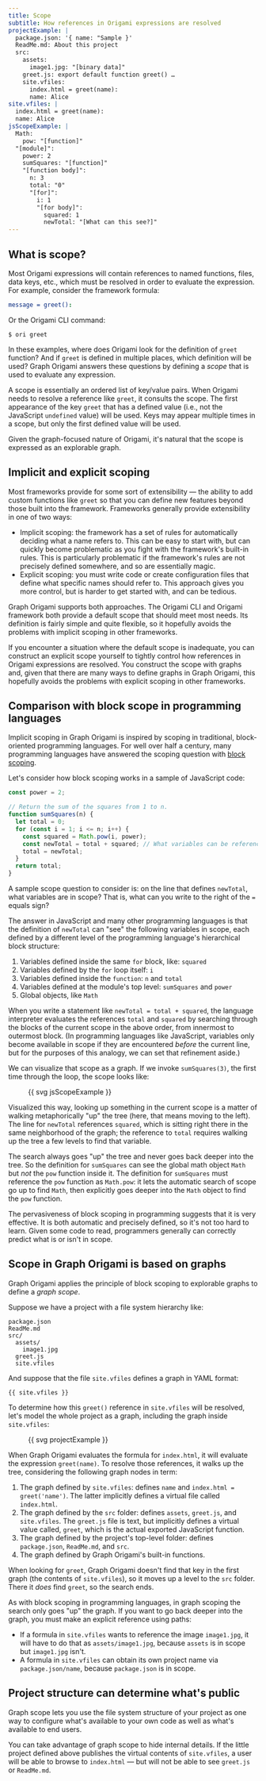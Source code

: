 ```yaml
---
title: Scope
subtitle: How references in Origami expressions are resolved
projectExample: |
  package.json: '{ name: "Sample }'
  ReadMe.md: About this project
  src:
    assets:
      image1.jpg: "[binary data]"
    greet.js: export default function greet() …
    site.vfiles:
      index.html = greet(name):
      name: Alice
site.vfiles: |
  index.html = greet(name):
  name: Alice
jsScopeExample: |
  Math:
    pow: "[function]"
  "[module]":
    power: 2
    sumSquares: "[function]"
    "[function body]":
      n: 3
      total: "0"
      "[for]":
        i: 1
        "[for body]":
          squared: 1
          newTotal: "[What can this see?]"
---
```


## What is scope?

Most Origami expressions will contain references to named functions, files, data keys, etc., which must be resolved in order to evaluate the expression. For example, consider the framework formula:

```yaml
message = greet():
```

Or the Origami CLI command:

```console
$ ori greet
```

In these examples, where does Origami look for the definition of `greet` function? And if `greet` is defined in multiple places, which definition will be used? Graph Origami answers these questions by defining a _scope_ that is used to evaluate any expression.

A scope is essentially an ordered list of key/value pairs. When Origami needs to resolve a reference like `greet`, it consults the scope. The first appearance of the key `greet` that has a defined value (i.e., not the JavaScript `undefined` value) will be used. Keys may appear multiple times in a scope, but only the first defined value will be used.

Given the graph-focused nature of Origami, it's natural that the scope is expressed as an explorable graph.

## Implicit and explicit scoping

Most frameworks provide for some sort of extensibility — the ability to add custom functions like `greet` so that you can define new features beyond those built into the framework. Frameworks generally provide extensibility in one of two ways:

- Implicit scoping: the framework has a set of rules for automatically deciding what a name refers to. This can be easy to start with, but can quickly become problematic as you fight with the framework's built-in rules. This is particularly problematic if the framework's rules are not precisely defined somewhere, and so are essentially magic.
- Explicit scoping: you must write code or create configuration files that define what specific names should refer to. This approach gives you more control, but is harder to get started with, and can be tedious.

Graph Origami supports both approaches. The Origami CLI and Origami framework both provide a default scope that should meet most needs. Its definition is fairly simple and quite flexible, so it hopefully avoids the problems with implicit scoping in other frameworks.

If you encounter a situation where the default scope is inadequate, you can construct an explicit scope yourself to tightly control how references in Origami expressions are resolved. You construct the scope with graphs and, given that there are many ways to define graphs in Graph Origami, this hopefully avoids the problems with explicit scoping in other frameworks.

## Comparison with block scope in programming languages

Implicit scoping in Graph Origami is inspired by scoping in traditional, block-oriented programming languages. For well over half a century, many programming languages have answered the scoping question with [block scoping](<https://en.wikipedia.org/wiki/Scope_(computer_science)#Block_scope>).

Let's consider how block scoping works in a sample of JavaScript code:

```js
const power = 2;

// Return the sum of the squares from 1 to n.
function sumSquares(n) {
  let total = 0;
  for (const i = 1; i <= n; i++) {
    const squared = Math.pow(i, power);
    const newTotal = total + squared; // What variables can be referenced here?
    total = newTotal;
  }
  return total;
}
```

A sample scope question to consider is: on the line that defines `newTotal`, what variables are in scope? That is, what can you write to the right of the `=` equals sign?

The answer in JavaScript and many other programming languages is that the definition of `newTotal` can "see" the following variables in scope, each defined by a different level of the programming language's hierarchical block structure:

1. Variables defined inside the same `for` block, like: `squared`
1. Variables defined by the `for` loop itself: `i`
1. Variables defined inside the `function`: `n` and `total`
1. Variables defined at the module's top level: `sumSquares` and `power`
1. Global objects, like `Math`

When you write a statement like `newTotal = total + squared`, the language interpreter evaluates the references `total` and `squared` by searching through the blocks of the current scope in the above order, from innermost to outermost block. (In programming languages like JavaScript, variables only become available in scope if they are encountered _before_ the current line, but for the purposes of this analogy, we can set that refinement aside.)

We can visualize that scope as a graph. If we invoke `sumSquares(3)`, the first time through the loop, the scope looks like:

<figure class="fullWidth">
{{ svg jsScopeExample }}
</figure>

Visualized this way, looking up something in the current scope is a matter of walking metaphorically "up" the tree (here, that means moving to the left). The line for `newTotal` references `squared`, which is sitting right there in the same neighborhood of the graph; the reference to `total` requires walking up the tree a few levels to find that variable.

The search always goes "up" the tree and never goes back deeper into the tree. So the definition for `sumSquares` can see the global math object `Math` but _not_ the `pow` function inside it. The definition for `sumSquares` must reference the `pow` function as `Math.pow`: it lets the automatic search of scope go up to find `Math`, then explicitly goes deeper into the `Math` object to find the `pow` function.

The pervasiveness of block scoping in programming suggests that it is very effective. It is both automatic and precisely defined, so it's not too hard to learn. Given some code to read, programmers generally can correctly predict what is or isn't in scope.

## Scope in Graph Origami is based on graphs

Graph Origami applies the principle of block scoping to explorable graphs to define a _graph scope_.

Suppose we have a project with a file system hierarchy like:

```
package.json
ReadMe.md
src/
  assets/
    image1.jpg
  greet.js
  site.vfiles
```

And suppose that the file `site.vfiles` defines a graph in YAML format:

```{{'yaml'}}
{{ site.vfiles }}

```

To determine how this `greet()` reference in `site.vfiles` will be resolved, let's model the whole project as a graph, including the graph inside `site.vfiles`:

<figure class="fullWidth">
{{ svg projectExample }}
</figure>

When Graph Origami evaluates the formula for `index.html`, it will evaluate the expression `greet(name)`. To resolve those references, it walks up the tree, considering the following graph nodes in term:

1. The graph defined by `site.vfiles`: defines `name` and `index.html = greet('name')`. The latter implicitly defines a virtual file called `index.html`.
1. The graph defined by the `src` folder: defines `assets`, `greet.js`, and `site.vfiles`. The `greet.js` file is text, but implicitly defines a virtual value called, `greet`, which is the actual exported JavaScript function.
1. The graph defined by the project's top-level folder: defines `package.json`, `ReadMe.md`, and `src`.
1. The graph defined by Graph Origami's built-in functions.

When looking for `greet`, Graph Origami doesn't find that key in the first graph (the contents of `site.vfiles`), so it moves up a level to the `src` folder. There it _does_ find `greet`, so the search ends.

As with block scoping in programming languages, in graph scoping the search only goes "up" the graph. If you want to go back deeper into the graph, you must make an explicit reference using paths:

- If a formula in `site.vfiles` wants to reference the image `image1.jpg`, it will have to do that as `assets/image1.jpg`, because `assets` is in scope but `image1.jpg` isn't.
- A formula in `site.vfiles` can obtain its own project name via `package.json/name`, because `package.json` is in scope.

## Project structure can determine what's public

Graph scope lets you use the file system structure of your project as one way to configure what's available to your own code as well as what's available to end users.

You can take advantage of graph scope to hide internal details. If the little project defined above publishes the virtual contents of `site.vfiles`, a user will be able to browse to `index.html` — but will not be able to see `greet.js` or `ReadMe.md`.
